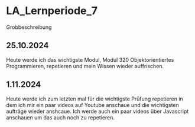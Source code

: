 # LA_Lernperiode_7

Grobbeschreibung

## 25.10.2024
Heute werde ich das wichtigste Modul, Modul 320 Objektorientiertes Programmieren, repetieren und mein Wissen wieder auffrischen.

## 1.11.2024
Heute werde ich zum letzten mal für die wichtigste Prüfung repetieren in dem ich mir ein paar videos auf Youtube anschaue und die wichtigsten aufträge wieder anshcaue. Ich werde auch ein paar videos über Javascript anschauen um das auch noch zu repetieren.
